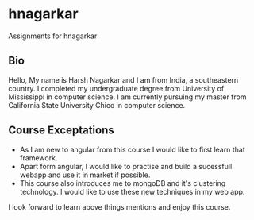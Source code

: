 # hnagarkar
Assignments for hnagarkar

## Bio
Hello, My name is Harsh Nagarkar and I am from India, a southeastern country.
I completed my undergraduate degree from University of Mississippi in computer science.
I am currently pursuing my master from California State University Chico in computer science.

## Course Exceptations
* As I am new to angular from this course I would like to first learn that framework.
* Apart form angular, I would like to practise and build a sucessfull webapp and use it in market if possible.
* This course also introduces me to mongoDB and it's clustering technology. I would like to use these new techniques in my web app.

I look forward to learn above things mentions and enjoy this course.
